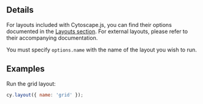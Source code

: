 ## Details

For layouts included with Cytoscape.js, you can find their options documented in the [Layouts section](#layouts).  For external layouts, please refer to their accompanying documentation.

You must specify `options.name` with the name of the layout you wish to run.



## Examples

Run the grid layout:

```js
cy.layout({ name: 'grid' });
```